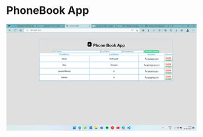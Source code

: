 # PhoneBook App
![Website ScreenShot](https://github.com/JaneethReddy/PhoneBookApp/blob/main/Screenshot%20(42).png)

